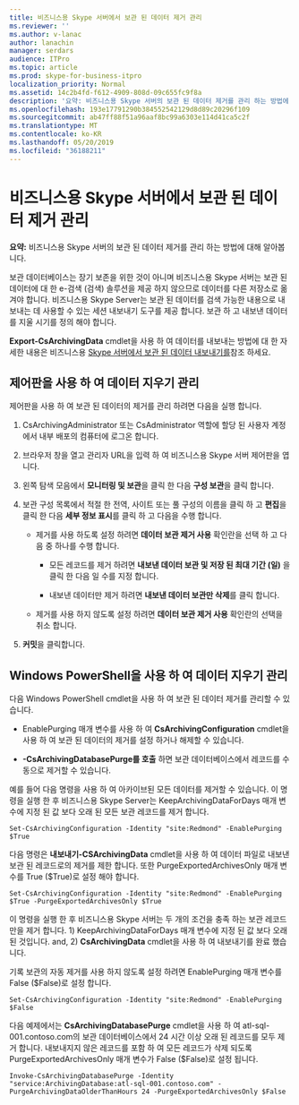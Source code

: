 ```yaml
---
title: 비즈니스용 Skype 서버에서 보관 된 데이터 제거 관리
ms.reviewer: ''
ms.author: v-lanac
author: lanachin
manager: serdars
audience: ITPro
ms.topic: article
ms.prod: skype-for-business-itpro
localization_priority: Normal
ms.assetid: 14c2b4fd-f612-4909-808d-09c655fc9f8a
description: '요약: 비즈니스용 Skype 서버의 보관 된 데이터 제거를 관리 하는 방법에 대해 알아봅니다.'
ms.openlocfilehash: 193e17791290b384552542129d8d89c20296f109
ms.sourcegitcommit: ab47ff88f51a96aaf8bc99a6303e114d41ca5c2f
ms.translationtype: MT
ms.contentlocale: ko-KR
ms.lasthandoff: 05/20/2019
ms.locfileid: "36188211"
---
```

# <a name="manage-purging-of-archived-data-in-skype-for-business-server"></a>비즈니스용 Skype 서버에서 보관 된 데이터 제거 관리

**요약:** 비즈니스용 Skype 서버의 보관 된 데이터 제거를 관리 하는 방법에 대해 알아봅니다.
  
보관 데이터베이스는 장기 보존을 위한 것이 아니며 비즈니스용 Skype 서버는 보관 된 데이터에 대 한 e-검색 (검색) 솔루션을 제공 하지 않으므로 데이터를 다른 저장소로 옮겨야 합니다. 비즈니스용 Skype Server는 보관 된 데이터를 검색 가능한 내용으로 내보내는 데 사용할 수 있는 세션 내보내기 도구를 제공 합니다. 보관 하 고 내보낸 데이터를 지울 시기를 정의 해야 합니다. 
  
**Export-CsArchivingData** cmdlet을 사용 하 여 데이터를 내보내는 방법에 대 한 자세한 내용은 비즈니스용 [Skype 서버에서 보관 된 데이터 내보내기를](export-archived-data.md)참조 하세요.
  
## <a name="manage-purging-of-data-by-using-the-control-panel"></a>제어판을 사용 하 여 데이터 지우기 관리

제어판을 사용 하 여 보관 된 데이터의 제거를 관리 하려면 다음을 실행 합니다.
  
1. CsArchivingAdministrator 또는 CsAdministrator 역할에 할당 된 사용자 계정에서 내부 배포의 컴퓨터에 로그온 합니다. 
    
2. 브라우저 창을 열고 관리자 URL을 입력 하 여 비즈니스용 Skype 서버 제어판을 엽니다. 
    
3. 왼쪽 탐색 모음에서 **모니터링 및 보관**을 클릭 한 다음 **구성 보관**을 클릭 합니다.
    
4. 보관 구성 목록에서 적절 한 전역, 사이트 또는 풀 구성의 이름을 클릭 하 고 **편집**을 클릭 한 다음 **세부 정보 표시**를 클릭 하 고 다음을 수행 합니다.
    
   - 제거를 사용 하도록 설정 하려면 **데이터 보관 제거 사용** 확인란을 선택 하 고 다음 중 하나를 수행 합니다.
    
     - 모든 레코드를 제거 하려면 **내보낸 데이터 보관 및 저장 된 최대 기간 (일)** 을 클릭 한 다음 일 수를 지정 합니다.
    
     - 내보낸 데이터만 제거 하려면 **내보낸 데이터 보관만 삭제**를 클릭 합니다.
    
   - 제거를 사용 하지 않도록 설정 하려면 **데이터 보관 제거 사용** 확인란의 선택을 취소 합니다.
    
5. **커밋**을 클릭합니다.
    
## <a name="manage-purging-of-data-by-using-windows-powershell"></a>Windows PowerShell을 사용 하 여 데이터 지우기 관리

다음 Windows PowerShell cmdlet을 사용 하 여 보관 된 데이터 제거를 관리할 수 있습니다.
  
- EnablePurging 매개 변수를 사용 하 여 **CsArchivingConfiguration** cmdlet을 사용 하 여 보관 된 데이터의 제거를 설정 하거나 해제할 수 있습니다.
    
- **-CsArchivingDatabasePurge를 호출** 하면 보관 데이터베이스에서 레코드를 수동으로 제거할 수 있습니다.
    
예를 들어 다음 명령을 사용 하 여 아카이브된 모든 데이터를 제거할 수 있습니다. 이 명령을 실행 한 후 비즈니스용 Skype Server는 KeepArchivingDataForDays 매개 변수에 지정 된 값 보다 오래 된 모든 보관 레코드를 제거 합니다. 
  
```
Set-CsArchivingConfiguration -Identity "site:Redmond" -EnablePurging $True
```

다음 명령은 **내보내기-CSArchivingData** cmdlet을 사용 하 여 데이터 파일로 내보낸 보관 된 레코드로의 제거를 제한 합니다. 또한 PurgeExportedArchivesOnly 매개 변수를 True ($True)로 설정 해야 합니다.
  
```
Set-CsArchivingConfiguration -Identity "site:Redmond" -EnablePurging $True -PurgeExportedArchivesOnly $True
```

이 명령을 실행 한 후 비즈니스용 Skype 서버는 두 개의 조건을 충족 하는 보관 레코드만을 제거 합니다. 1) KeepArchivingDataForDays 매개 변수에 지정 된 값 보다 오래 된 것입니다. and, 2) **CsArchivingData** cmdlet을 사용 하 여 내보내기를 완료 했습니다.
  
기록 보관의 자동 제거를 사용 하지 않도록 설정 하려면 EnablePurging 매개 변수를 False ($False)로 설정 합니다.
  
```
Set-CsArchivingConfiguration -Identity "site:Redmond" -EnablePurging $False
```

다음 예제에서는 **CsArchivingDatabasePurge** cmdlet을 사용 하 여 atl-sql-001.contoso.com의 보관 데이터베이스에서 24 시간 이상 오래 된 레코드를 모두 제거 합니다. 내보내지지 않은 레코드를 포함 하 여 모든 레코드가 삭제 되도록 PurgeExportedArchivesOnly 매개 변수가 False ($False)로 설정 됩니다.
  
```
Invoke-CsArchivingDatabasePurge -Identity "service:ArchivingDatabase:atl-sql-001.contoso.com" -PurgeArchivingDataOlderThanHours 24 -PurgeExportedArchivesOnly $False
```
